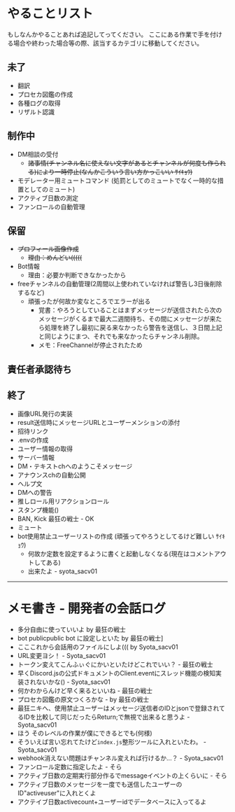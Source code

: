 # やることリスト
もしなんかやることあれば追記してってください。
ここにある作業で手を付ける場合や終わった場合等の際、該当するカテゴリに移動してください。

## 未了
- 翻訳
- プロセカ図鑑の作成
- 各種ログの取得
- リザルト認識

## 制作中
- DM相談の受付
  - ~~諸事情(チャンネル名に使えない文字があるとチャンネルが何度も作られる)により一時停止(なんかこういう言い方かっこいい ｻｲｷｮｳ)~~
- モデレーター用ミュートコマンド (処罰としてのミュートでなく一時的な措置としてのミュート)
- アクティブ日数の測定
- ファンロールの自動管理

## 保留
- ~~プロフィール画像作成~~
  - ~~理由：めんどい(((((~~ 
- Bot情報
  - 理由：必要か判断できなかったから
- freeチャンネルの自動管理(2周間以上使われていなければ警告し3日後削除するなど)
  - 頑張ったが何故か変なところでエラーが出る
    - 覚書：やろうとしていることはまずメッセージが送信されたら次のメッセージがくるまで最大二週間待ち、その間にメッセージが来たら処理を終了し最初に戻る来なかったら警告を送信し、３日間上記と同じようにまつ、それでも来なかったらチャンネル削除。
    - メモ：FreeChannelが停止されたため

## 責任者承認待ち

## 終了
- 画像URL発行の実装
- result送信時にメッセージURLとユーザーメンションの添付
- 招待リンク
- .envの作成
- ユーザー情報の取得
- サーバー情報
- DM・テキストchへのようこそメッセージ
- アナウンスchの自動公開
- ヘルプ文
- DMへの警告
- 推しロール用リアクションロール
- スタンプ機能()
- BAN, Kick 最狂の戦士 - OK
- ミュート
- bot使用禁止ユーザーリストの作成 (頑張ってやろうとしてるけど難しい ｻｲｷｮｳ)
  - 何故か定数を設定するように書くと起動しなくなる(現在はコメントアウトしてある)
  - 出来たよ - syota_sacv01

---

# メモ書き - 開発者の会話ログ

- 多分自由に使っていいよ by 最狂の戦士
- bot publicpublic bot に設定しといた by 最狂の戦士]
- こここれから会話用のファイルにしよ((( by Syota_sacv01
- URL変更ヨシ！ - Syota_sacv01
- トークン変えてこんふぃぐにかいといたけどこれでいい？ - 最狂の戦士
- 早くDiscord.jsの公式ドキュメントのClient.eventにスレッド機能の検知実装されないかな() - Syota_sacv01
- 何かわからんけど早く来るといいね - 最狂の戦士
- プロセカ図鑑の原文つくろかな - by 最狂の戦士
- 最狂ニキへ、使用禁止ユーザーはメッセージ送信者のIDとjsonで登録されてるIDを比較して同じだったらReturn;で無視で出来ると思うよ - Syota_sacv01
- ほう そのレベルの作業が僕にできるとでも(何様)
- そういえば言い忘れてたけど`index.js`整形ツールに入れといたわ。 - Syota_sacv01
- webhook消えない問題はチャンネル変えれば行けるか...？ - Syota_sacv01
- ファンロール定数に指定したよ - そら
- アクティブ日数の定期実行部分作るでmessageイベントの上くらいに - そら
- アクティブ日数のメッセージを一度でも送信したユーザーのID"activeuser"に入れとくよ
- アクテイブ日数activecount+ユーザーidでデータベースに入ってるよ